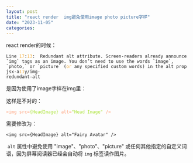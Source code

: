 ```yaml
---
layout: post
title: "react render  img避免使用image photo picture字样"
date: "2023-11-05"
categories: 
---
```

<p>react render的时候：</p>

<pre>
<code>Line <span style="color:#f5ab35">17</span>:<span style="color:#f5ab35">13</span>:  Redundant alt attribute. Screen-readers already announce `img` tags as an image. You don&rsquo;t need to use the words `image`, `photo,` or `picture` (<span style="color:#f5ab35">or</span> any specified custom words) in the alt prop  jsx-a<span style="color:#f5ab35">11</span>y/img-
redundant-alt</code></pre>

<p>是因为使用了image字样在img里：</p>

<p>这样是不对的：</p>

<pre>
<code><span style="color:#ffa07a">&lt;</span><span style="color:#ffa07a">img</span><span style="color:#ffa07a"> </span><span style="color:#ffa07a">src</span><span style="color:#ffa07a">=</span><span style="color:#abe338">{HeadImage}</span><span style="color:#ffa07a"> </span><span style="color:#ffa07a">alt</span><span style="color:#ffa07a">=</span><span style="color:#abe338">&quot;Head Image&quot;</span><span style="color:#ffa07a"> /&gt;</span></code></pre>

<p>需要修改为：</p>

<pre>
<code>&lt;img src={HeadImage} alt=&quot;Fairy Avatar&quot; /&gt;</code></pre>

<p>&nbsp;<code>alt</code> 属性中避免使用 &quot;image&quot;、&quot;photo&quot;、&quot;picture&quot; 或任何其他指定的自定义词语，因为屏幕阅读器已经会自动将 <code>img</code> 标签读作图片。</p>

<p>&nbsp;</p>

<p>&nbsp;</p>

<p>&nbsp;</p>

